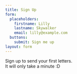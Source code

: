 ```yaml
---
title: Sign Up
form:
  placeholders:
    firstname: Lilly
    lastname: Skywalker
    email: lilly@example.com
  buttons:
    submit: Sign me up
layout: form
---
```


Sign up to send your first letters.  
It will only take a minute :D
